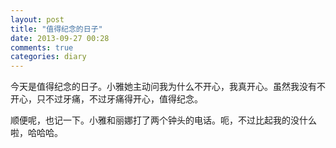 ```yaml
---
layout: post
title: "值得纪念的日子"
date: 2013-09-27 00:28
comments: true
categories: diary
---
```

今天是值得纪念的日子。小雅她主动问我为什么不开心，我真开心。虽然我没有不开心，只不过牙痛，不过牙痛得开心，值得纪念。

顺便呢，也记一下。小雅和丽娜打了两个钟头的电话。呃，不过比起我的没什么啦，哈哈哈。